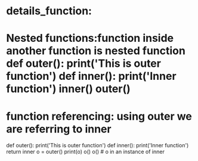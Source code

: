 # details_function:

Nested functions:function inside another function is nested function
def outer():
    print('This is outer function')
    def inner():
        print('Inner function')
    inner()
outer()
=========================
# function referencing: using outer we are referring to inner
def outer():
    print('This is outer function')
    def inner():
        print('Inner function')
    return inner
o = outer()
print(o)
o()
o() # o in an instance of inner
